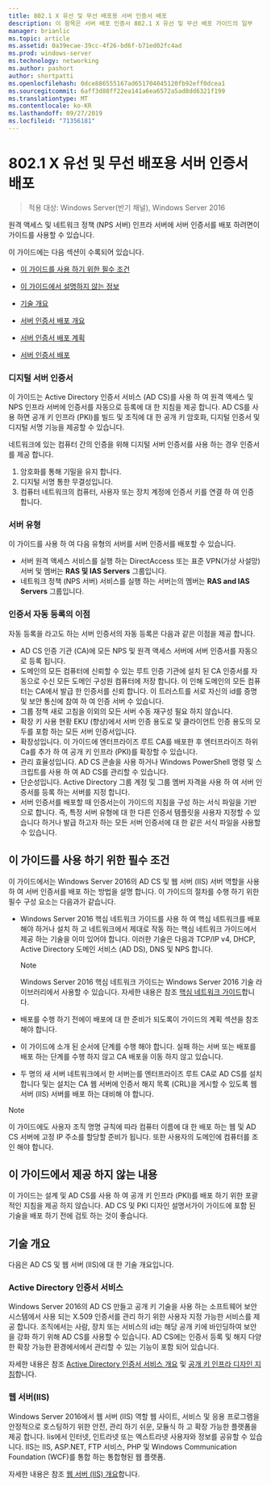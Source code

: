 ```yaml
---
title: 802.1 X 유선 및 무선 배포용 서버 인증서 배포
description: 이 항목은 서버 배포 인증서 802.1 X 유선 및 무선 배포 가이드의 일부
manager: brianlic
ms.topic: article
ms.assetid: 0a39ecae-39cc-4f26-bd6f-b71ed02fc4ad
ms.prod: windows-server
ms.technology: networking
ms.author: pashort
author: shortpatti
ms.openlocfilehash: 0dce886555167ad651704045120fb92eff0dcea1
ms.sourcegitcommit: 6aff3d88ff22ea141a6ea6572a5ad8dd6321f199
ms.translationtype: MT
ms.contentlocale: ko-KR
ms.lasthandoff: 09/27/2019
ms.locfileid: "71356181"
---
```

# <a name="deploy-server-certificates-for-8021x-wired-and-wireless-deployments"></a>802.1 X 유선 및 무선 배포용 서버 인증서 배포

>적용 대상: Windows Server(반기 채널), Windows Server 2016

원격 액세스 및 네트워크 정책 (NPS 서버) 인프라 서버에 서버 인증서를 배포 하려면이 가이드를 사용할 수 있습니다.   

이 가이드에는 다음 섹션이 수록되어 있습니다.  

-   [이 가이드를 사용 하기 위한 필수 조건](#bkmk_pre)  

-   [이 가이드에서 설명하지 않는 정보](#bkmk_not)  

-   [기술 개요](#bkmk_tech)  

-   [서버 인증서 배포 개요](Server-Certificate-Deployment-Overview.md)  

-   [서버 인증서 배포 계획](Server-Certificate-Deployment-Planning.md)  

-   [서버 인증서 배포](Server-Certificate-Deployment.md)  

### <a name="digital-server-certificates"></a>**디지털 서버 인증서**  
이 가이드는 Active Directory 인증서 서비스 (AD CS)를 사용 하 여 원격 액세스 및 NPS 인프라 서버에 인증서를 자동으로 등록에 대 한 지침을 제공 합니다. AD CS를 사용 하면 공개 키 인프라 (PKI)를 빌드 및 조직에 대 한 공개 키 암호화, 디지털 인증서 및 디지털 서명 기능을 제공할 수 있습니다.  

네트워크에 있는 컴퓨터 간의 인증을 위해 디지털 서버 인증서를 사용 하는 경우 인증서를 제공 합니다.   

1. 암호화를 통해 기밀을 유지 합니다.  
2. 디지털 서명 통한 무결성입니다.  
3. 컴퓨터 네트워크의 컴퓨터, 사용자 또는 장치 계정에 인증서 키를 연결 하 여 인증 합니다.  

### <a name="server-types"></a>**서버 유형**  
이 가이드를 사용 하 여 다음 유형의 서버를 서버 인증서를 배포할 수 있습니다.  
- 서버 원격 액세스 서비스를 실행 하는 DirectAccess 또는 표준 VPN(가상 사설망) 서버 및 멤버는 **RAS 및 IAS Servers** 그룹입니다.  
- 네트워크 정책 (NPS 서버) 서비스를 실행 하는 서버는의 멤버는 **RAS and IAS Servers** 그룹입니다.  

### <a name="advantages-of-certificate-autoenrollment"></a>**인증서 자동 등록의 이점**  
자동 등록을 라고도 하는 서버 인증서의 자동 등록은 다음과 같은 이점을 제공 합니다.  

- AD CS 인증 기관 (CA)에 모든 NPS 및 원격 액세스 서버에 서버 인증서를 자동으로 등록 됩니다.  
- 도메인의 모든 컴퓨터에 신뢰할 수 있는 루트 인증 기관에 설치 된 CA 인증서를 자동으로 수신 모든 도메인 구성원 컴퓨터에 저장 합니다. 이 인해 도메인의 모든 컴퓨터는 CA에서 발급 한 인증서를 신뢰 합니다. 이 트러스트를 서로 자신의 id를 증명 및 보안 통신에 참여 하 여 인증 서버 수 있습니다.  
- 그룹 정책 새로 고침을 이외의 모든 서버 수동 재구성 필요 하지 않습니다.  
- 확장 키 사용 현황 EKU (향상)에서 서버 인증 용도로 및 클라이언트 인증 용도의 모두를 포함 하는 모든 서버 인증서입니다.  
- 확장성입니다. 이 가이드에 엔터프라이즈 루트 CA를 배포한 후 엔터프라이즈 하위 Ca를 추가 하 여 공개 키 인프라 (PKI)를 확장할 수 있습니다.  
- 관리 효율성입니다. AD CS 콘솔을 사용 하거나 Windows PowerShell 명령 및 스크립트를 사용 하 여 AD CS를 관리할 수 있습니다.  
- 단순성입니다. Active Directory 그룹 계정 및 그룹 멤버 자격을 사용 하 여 서버 인증서를 등록 하는 서버를 지정 합니다.   
- 서버 인증서를 배포할 때 인증서는이 가이드의 지침을 구성 하는 서식 파일을 기반으로 합니다. 즉, 특정 서버 유형에 대 한 다른 인증서 템플릿을 사용자 지정할 수 있습니다 하거나 발급 하고자 하는 모든 서버 인증서에 대 한 같은 서식 파일을 사용할 수 있습니다.  

## <a name="bkmk_pre"></a>이 가이드를 사용 하기 위한 필수 조건  

이 가이드에서는 Windows Server 2016의 AD CS 및 웹 서버 (IIS) 서버 역할을 사용 하 여 서버 인증서를 배포 하는 방법을 설명 합니다. 이 가이드의 절차를 수행 하기 위한 필수 구성 요소는 다음과가 같습니다.  

- Windows Server 2016 핵심 네트워크 가이드를 사용 하 여 핵심 네트워크를 배포 해야 하거나 설치 하 고 네트워크에서 제대로 작동 하는 핵심 네트워크 가이드에서 제공 하는 기술을 이미 있어야 합니다. 이러한 기술은 다음과 TCP/IP v4, DHCP, Active Directory 도메인 서비스 (AD DS), DNS 및 NPS 합니다.  
  >[!NOTE]
  >Windows Server 2016 핵심 네트워크 가이드는 Windows Server 2016 기술 라이브러리에서 사용할 수 있습니다. 자세한 내용은 참조 [핵심 네트워크 가이드](../../../core-network-guide/Core-Network-Guide.md)합니다.

- 배포를 수행 하기 전에이 배포에 대 한 준비가 되도록이 가이드의 계획 섹션을 참조 해야 합니다.  
- 이 가이드에 소개 된 순서에 단계를 수행 해야 합니다. 실패 하는 서버 또는 배포를 배포 하는 단계를 수행 하지 않고 CA 배포을 이동 하지 않고 있습니다.  
- 두 명의 새 서버 네트워크에서 한 서버는를 엔터프라이즈 루트 CA로 AD CS를 설치 합니다 및는 설치는 CA 웹 서버에 인증서 해지 목록 (CRL)을 게시할 수 있도록 웹 서버 (IIS) 서버를 배포 하는 대비해 야 합니다.   

>[!NOTE]  
>이 가이드에도 사용자 조직 명명 규칙에 따라 컴퓨터 이름에 대 한 배포 하는 웹 및 AD CS 서버에 고정 IP 주소를 할당할 준비가 됩니다. 또한 사용자의 도메인에 컴퓨터를 조인 해야 합니다.  

## <a name="bkmk_not"></a>이 가이드에서 제공 하지 않는 내용  
이 가이드는 설계 및 AD CS를 사용 하 여 공개 키 인프라 (PKI)를 배포 하기 위한 포괄적인 지침을 제공 하지 않습니다. AD CS 및 PKI 디자인 설명서가이 가이드에 포함 된 기술을 배포 하기 전에 검토 하는 것이 좋습니다.   

## <a name="bkmk_tech"></a>기술 개요  
다음은 AD CS 및 웹 서버 (IIS)에 대 한 기술 개요입니다.  

### <a name="active-directory-certificate-services"></a>Active Directory 인증서 서비스  
Windows Server 2016의 AD CS 만들고 공개 키 기술을 사용 하는 소프트웨어 보안 시스템에서 사용 되는 X.509 인증서를 관리 하기 위한 사용자 지정 가능한 서비스를 제공 합니다. 조직에서는 사람, 장치 또는 서비스의 id는 해당 공개 키에 바인딩하여 보안을 강화 하기 위해 AD CS를 사용할 수 있습니다. AD CS에는 인증서 등록 및 해지 다양 한 확장 가능한 환경에서에서 관리할 수 있는 기능이 포함 되어 있습니다.  

자세한 내용은 참조 [Active Directory 인증서 서비스 개요](https://technet.microsoft.com/library/hh831740.aspx) 및 [공개 키 인프라 디자인 지침](https://social.technet.microsoft.com/wiki/contents/articles/2901.public-key-infrastructure-design-guidance.aspx)합니다.  

### <a name="web-server-iis"></a>웹 서버(IIS)  

Windows Server 2016에서 웹 서버 (IIS) 역할 웹 사이트, 서비스 및 응용 프로그램을 안정적으로 호스팅하기 위한 안전, 관리 하기 쉬운, 모듈식 하 고 확장 가능한 플랫폼을 제공 합니다. Iis에서 인터넷, 인트라넷 또는 엑스트라넷 사용자와 정보를 공유할 수 있습니다. IIS는 IIS, ASP.NET, FTP 서비스, PHP 및 Windows Communication Foundation (WCF)를 통합 하는 통합형된 웹 플랫폼.  

자세한 내용은 참조 [웹 서버 (IIS) 개요](https://technet.microsoft.com/library/hh831725.aspx)합니다.  
